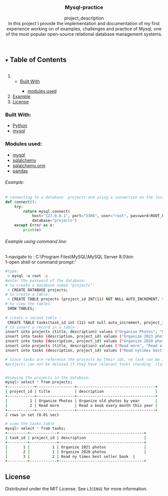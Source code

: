 <br />
<p align="center">

  <h3 align="center">Mysql-practice</h3>

  <p align="center">
    project_description
    <br />
In this project I provide the implementation and documentation of my first experience working on of examples, challenges and practice of Mysql, one of the most popular open-source relational database management systems.<br />
    <br />
  </p>
<!-- TABLE OF CONTENTS -->
<details open="open">
  <summary><h2 style="display: inline-block">Table of Contents</h2></summary>
  <ol>
    <li>
      <ul>
        <li><a href="#built-with">Built With</a></li>
        <ul><li><a href="#modules">modules used</a></ul>
      </ul>
    </li>
    <li>
      <a href="#example">Example</a>
    </li>
        <li><a href="#license">License</a></li>
  </ol>
</details>

<!-- ABOUT THE PROJECT -->
### Built With:
* [Python](Python)
* [mysql](https://dev.mysql.com/doc/connector-python/en/connector-python-example-connecting.html)

### Modules used:
* [mysql](https://pypi.org/project/MySQL-python/)
* [sqlalchemy](https://docs.sqlalchemy.org/en/14/)
* [sqlalchemy.orm ](https://docs.sqlalchemy.org/en/14/orm/)
* [pandas](https://pandas.pydata.org/)

###### Example: 
```py
# connecting to a database  projects and using a connection on the localhost
def connect():
    try:
        return mysql.connect(
            host="127.0.0.1", port="3306", user="root", password=ROOT_PASSWORD, auth_plugin='mysql_native_password',
            database="projects")
    except Error as e:
        print(e)
```
###### Example using command line:
1-navigate to : C:\Program Files\MySQL\MySQL Server 8.0\bin\
1-open shell or command prompt:'
```sh
#type: 
 > mysql -u root -p 
#enter the password of the database: 
# to create a database named "projects":
 > CREATE DATABASE projects;  
# to create a table:
 > CREATE TABLE projects (project_id INT(11) NOT NULL AUTO_INCREMENT, title VARCHAR(30), description VARCHAR (255), PRIMARY KEY(project_id));
# to view the tables:
 SHOW TABLES;
 
# create a second table :
 CREATE TABLE tasks(task_id int (11) not null auto_increment, project_id int (11) not null, description varchar (255), primary key (task_id), foreign key(project_id) references projects(project_id));
# to insert a record in a table :
insert into projects (title, description) values ("Organize Photos", "Organize old photos by year");
insert into tasks (description, project_id) values ("Organize 2021 photos", 1);
insert into tasks (description, project_id) values ("Organize 2020 photos", 1);
insert into projects (title, description) values ("Read more", "Read a book every month this year");
insert into tasks (description, project_id) values ("Read nytimes best seller book ", 2);

# Since tasks are reference the projects by their ids, no task can be inserted without a project id
#projects can not be deleted if they have relevant tasks standing  (tasks must be deleted first)


#Viewing the projects in the database:
mysql> select * from projects;
+------------+-----------------+-----------------------------------+
| project_id | title           | description                       |
+------------+-----------------+-----------------------------------+
|          1 | Organize Photos | Organize old photos by year       |
|          2 | Read more       | Read a book every month this year |
+------------+-----------------+-----------------------------------+
2 rows in set (0.01 sec)

# view the tasks table
mysql> select * from tasks;
+---------+------------+--------------------------------------+
| task_id | project_id | description                          |
+---------+------------+--------------------------------------+
|       1 |          1 | Organize 2021 photos                 |
|       2 |          1 | Organize 2020 photos                 |
|       3 |          2 | Read ny times best seller book  |
+---------+------------+--------------------------------------+
```

<!-- LICENSE -->
## License

Distributed under the MIT License. See `LICENSE` for more information.

